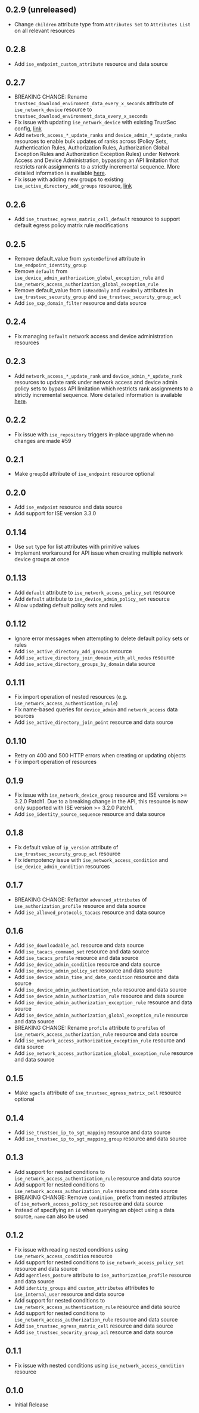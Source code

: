 ## 0.2.9 (unreleased)

- Change `children` attribute type from `Attributes Set` to `Attributes List` on all relevant resources

## 0.2.8

- Add `ise_endpoint_custom_attribute` resource and data source

## 0.2.7

- BREAKING CHANGE: Rename `trustsec_download_enviroment_data_every_x_seconds` attribute of `ise_network_device` resource to `trustsec_download_environment_data_every_x_seconds`
- Fix issue with updating `ise_network_device` with existing TrustSec config, [link](https://github.com/CiscoDevNet/terraform-provider-ise/issues/60)
- Add `network_access_*_update_ranks` and `device_admin_*_update_ranks` resources to enable bulk updates of ranks across (Policy Sets, Authentication Rules, Authorization Rules, Authorization Global Exception Rules and Authorization Exception Rules) under Network Access and Device Administration, bypassing an API limitation that restricts rank assignments to a strictly incremental sequence. More detailed information is available [here](https://registry.terraform.io/providers/CiscoDevNet/ise/latest/docs/guides/authentication_rules).
- Fix issue with adding new groups to existing `ise_active_directory_add_groups` resource, [link](https://github.com/CiscoDevNet/terraform-provider-ise/issues/113)

## 0.2.6

- Add `ise_trustsec_egress_matrix_cell_default` resource to support default egress policy matrix rule modifications

## 0.2.5

- Remove default_value from `systemDefined` attribute in `ise_endpoint_identity_group`
- Remove `default` from `ise_device_admin_authorization_global_exception_rule` and `ise_network_access_authorization_global_exception_rule`
- Remove default_value from `isReadOnly` and `readOnly` attributes in `ise_trustsec_security_group` and `ise_trustsec_security_group_acl`
- Add `ise_sxp_domain_filter` resource and data source

## 0.2.4

- Fix managing `Default` network access and device administration resources

## 0.2.3

- Add `network_access_*_update_rank` and `device_admin_*_update_rank` resources to update rank under network access and device admin policy sets to bypass API limitation which restricts rank assignments to a strictly incremental sequence. More detailed information is available [here](https://registry.terraform.io/providers/CiscoDevNet/ise/latest/docs/guides/authentication_rules).

## 0.2.2

- Fix issue with `ise_repository` triggers in-place upgrade when no changes are made #59

## 0.2.1

- Make `groupId` attribute of `ise_endpoint` resource optional

## 0.2.0

- Add `ise_endpoint` resource and data source
- Add support for ISE version 3.3.0

## 0.1.14

- Use `set` type for list attributes with primitive values
- Implement workaround for API issue when creating multiple network device groups at once

## 0.1.13

- Add `default` attribute to `ise_network_access_policy_set` resource
- Add `default` attribute to `ise_device_admin_policy_set` resource
- Allow updating default policy sets and rules

## 0.1.12

- Ignore error messages when attempting to delete default policy sets or rules
- Add `ise_active_directory_add_groups` resource
- Add `ise_active_directory_join_domain_with_all_nodes` resource
- Add `ise_active_directory_groups_by_domain` data source

## 0.1.11

- Fix import operation of nested resources (e.g. `ise_network_access_authentication_rule`)
- Fix name-based queries for `device_admin` and `network_access` data sources
- Add `ise_active_directory_join_point` resource and data source

## 0.1.10

- Retry on 400 and 500 HTTP errors when creating or updating objects
- Fix import operation of resources

## 0.1.9

- Fix issue with `ise_network_device_group` resource and ISE versions >= 3.2.0 Patch1. Due to a breaking change in the API, this resource is now only supported with ISE version >= 3.2.0 Patch1.
- Add `ise_identity_source_sequence` resource and data source

## 0.1.8

- Fix default value of `ip_version` attribute of `ise_trustsec_security_group_acl` resource
- Fix idempotency issue with `ise_network_access_condition` and `ise_device_admin_condition` resources

## 0.1.7

- BREAKING CHANGE: Refactor `advanced_attributes` of `ise_authorization_profile` resource and data source
- Add `ise_allowed_protocols_tacacs` resource and data source

## 0.1.6

- Add `ise_downloadable_acl` resource and data source
- Add `ise_tacacs_command_set` resource and data source
- Add `ise_tacacs_profile` resource and data source
- Add `ise_device_admin_condition` resource and data source
- Add `ise_device_admin_policy_set` resource and data source
- Add `ise_device_admin_time_and_date_condition` resource and data source
- Add `ise_device_admin_authentication_rule` resource and data source
- Add `ise_device_admin_authorization_rule` resource and data source
- Add `ise_device_admin_authorization_exception_rule` resource and data source
- Add `ise_device_admin_authorization_global_exception_rule` resource and data source
- BREAKING CHANGE: Rename `profile` attribute to `profiles` of `ise_network_access_authorization_rule` resource and data source
- Add `ise_network_access_authorization_exception_rule` resource and data source
- Add `ise_network_access_authorization_global_exception_rule` resource and data source

## 0.1.5

- Make `sgacls` attribute of `ise_trustsec_egress_matrix_cell` resource optional

## 0.1.4

- Add `ise_trustsec_ip_to_sgt_mapping` resource and data source
- Add `ise_trustsec_ip_to_sgt_mapping_group` resource and data source

## 0.1.3

- Add support for nested conditions to `ise_network_access_authentication_rule` resource and data source
- Add support for nested conditions to `ise_network_access_authorization_rule` resource and data source
- BREAKING CHANGE: Remove `condition_` prefix from nested attributes of `ise_network_access_policy_set` resource and data source
- Instead of specifying an `id` when querying an object using a data source, `name` can also be used

## 0.1.2

- Fix issue with reading nested conditions using `ise_network_access_condition` resource
- Add support for nested conditions to `ise_network_access_policy_set` resource and data source
- Add `agentless_posture` attribute to `ise_authorization_profile` resource and data source
- Add `identity_groups` and `custom_attributes` attributes to `ise_internal_user` resource and data source
- Add support for nested conditions to `ise_network_access_authentication_rule` resource and data source
- Add support for nested conditions to `ise_network_access_authorization_rule` resource and data source
- Add `ise_trustsec_egress_matrix_cell` resource and data source
- Add `ise_trustsec_security_group_acl` resource and data source

## 0.1.1

- Fix issue with nested conditions using `ise_network_access_condition` resource

## 0.1.0

- Initial Release
